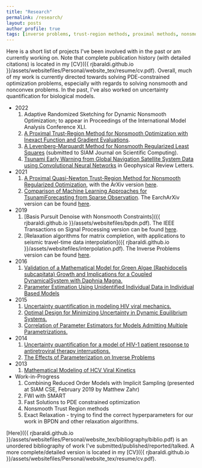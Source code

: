 ```yaml
---
title: "Research"
permalink: /research/
layout: posts
author_profile: true
tags: [inverse problems, trust-region methods, proximal methods, nonsmooth, nonconvex, uncertainty quantification]
---
```



Here is a short list of projects I've been involved with in the past or am currently working on. Note that complete publication history (with detailed citations) is located in my [CV]({{ rjbaraldi.github.io }}/assets/websitefiles/Personal/website_tex/resume/cv.pdf). Overall, much of my work is currently directed towards solving PDE-constrained optimization problems, especially with regards to solving nonsmooth and nonconvex problems. In the past, I've also worked on uncertainty quantification for biological models.


<!-- ### Ordered -- Unordered -- Ordered -->
* 2022
  1. Adaptive Randomized Sketching for Dynamic Nonsmooth Optimization; to appear in Proceedings of the International Model Analysis Conference XLI.
  2. [A Proximal Trust-Region Method for Nonsmooth Optimization with Inexact Function and Gradient Evaluations](https://link.springer.com/article/10.1007/s10107-022-01915-3).
  3. [A Levenberg-Marquardt Method for Nonsmooth Regularized Least Squares](https://arxiv.org/abs/2301.02347) (submitted to SIAM Journal on Scientific Computing).
  <!-- 4. Using Filter Methods to Guide Convergence for ADMM with Applications to Nonnegative Matrix Factorization; submitted to the SIAM Journal on Optimization. -->
  4. [Tsunami Early Warning from Global Navigation Satellite System Data using Convolutional Neural Networks](https://agupubs.onlinelibrary.wiley.com/doi/full/10.1029/2022GL099511) in Geophysical Review Letters.
* 2021
  1. [A Proximal Quasi-Newton Trust-Region Method for Nonsmooth Regularized Optimization](https://epubs.siam.org/doi/abs/10.1137/21M1409536), with the ArXiv version [here](https://arxiv.org/abs/2103.15993).
  2. [Comparison of Machine Learning Approaches for TsunamiForecasting from Sparse Observation](https://link.springer.com/article/10.1007/s00024-021-02841-9). The EarchArXiv version can be found [here](https://eartharxiv.org/repository/view/2267/).
* 2019
  1. [Basis Pursuit Denoise with Nonsmooth Constraints]({{ rjbaraldi.github.io }}/assets/websitefiles/bpdn.pdf). The IEEE Transactions on Signal Processing version can be found [here](https://ieeexplore.ieee.org/document/8861392).
	2. [Relaxation algorithms for matrix completion, with applications to seismic travel-time data interpolation]({{ rjbaraldi.github.io }}/assets/websitefiles/interpolation.pdf). The Inverse Problems version can be found [here](https://iopscience.iop.org/article/10.1088/1361-6420/ab3204).
* 2016
	1. [Validation of a Mathematical Model for Green Algae (Raphidocelis subcapitata) Growth and Implications for a Coupled DynamicalSystem with Daphnia Magna.](http://www.mdpi.com/2076-3417/6/5/155/htm)
	2. [Parameter Estimation Using Unidentified Individual Data in Individual Based Models](https://www.ncsu.edu/crsc/reports/ftp/pdf/crsc-tr16-04.pdf)
* 2015
	1. [Uncertainty quantification in modeling HIV viral mechanics.](http://aimsciences.org/journals/displayArticlesnew.jsp?paperID=11300)
	2. [Optimal Design for Minimizing Uncertainty in Dynamic Equilibrium Systems.](http://www.ncsu.edu/crsc/reports/ftp/pdf/crsc-tr15-03.pdf)
	3. [Correlation of Parameter Estimators for Models Admitting Multiple Parametrizations.](http://www.ijpam.eu/contents/2015-105-3/16/16.pdf)
* 2014
	1. [Uncertainty quantification for a model of HIV-1 patient response to antiretroviral therapy interruptions.](http://ieeexplore.ieee.org/stamp/stamp.jsp?tp=&arnumber=6858714&isnumber=6858556)
	2. [The Effects of Parameterization on Inverse Problems](http://www.ncsu.edu/crsc/reports/ftp/pdf/crsc-tr14-07.pdf)
* 2013
	1. [Mathematical Modeling of HCV Viral Kinetics](http://www.ncsu.edu/crsc/reports/ftp/pdf/crsc-tr13-07.pdf)
* Work-in-Progress
    1. Combining Reduced Order Models with Implicit Sampling (presented at SIAM CSE, February 2019 by Matthew Zahr)
    2. FWI with SMART
    3. Fast Solutions to PDE constrained optimization
    4. Nonsmooth Trust Region methods
    5. Exact Relaxation - trying to find the correct hyperparameters for our work in BPDN and other relaxation algorithms.


[Here]({{ rjbaraldi.github.io }}/assets/websitefiles/Personal/website_tex/bibliography/biblio.pdf) is an unordered bibliography of work I've submitted/published/reported/talked. A more complete/detailed version is located in my [CV]({{ rjbaraldi.github.io }}/assets/websitefiles/Personal/website_tex/resume/cv.pdf).
<!-- <iframe src="https://drive.google.com/file/d/1YQtysu8fCMKaIWzEDTQFiZnu16VP_yGl/preview" width="640" height="480"></iframe> -->


<!-- ### Ordered -- Unordered -- Unordered -->

<!-- 1. ordered item
2. ordered item
  * **unordered**
  * **unordered**
    * unordered item
    * unordered item
3. ordered item
4. ordered item

### Unordered -- Ordered -- Unordered

* unordered item
* unordered item
  1. ordered
  2. ordered
    * unordered item
    * unordered item
* unordered item
* unordered item

### Unordered -- Unordered -- Ordered

* unordered item
* unordered item
  * unordered
  * unordered
    1. **ordered item**
    2. **ordered item**
* unordered item
* unordered item -->